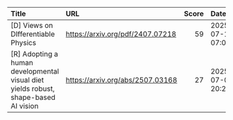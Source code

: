 | Title                                                                               | URL                              |   Score | Date                |
|:------------------------------------------------------------------------------------|:---------------------------------|--------:|:--------------------|
| [D] Views on DIfferentiable Physics                                                 | https://arxiv.org/pdf/2407.07218 |      59 | 2025-07-11 07:04:48 |
| [R] Adopting a human developmental visual diet yields robust, shape-based AI vision | https://arxiv.org/abs/2507.03168 |      27 | 2025-07-08 20:23:55 |